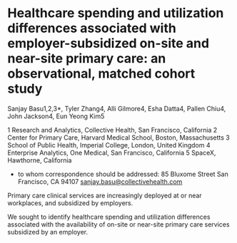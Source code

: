 # Healthcare spending and utilization differences associated with employer-subsidized on-site and near-site primary care: an observational, matched cohort study

 Sanjay Basu1,2,3*, Tyler Zhang4, Alli Gilmore4, Esha Datta4, 
Pallen Chiu4, John Jackson4, Eun Yeong Kim5

1 Research and Analytics, Collective Health, San Francisco, California
2 Center for Primary Care, Harvard Medical School, Boston, Massachusetts
3 School of Public Health, Imperial College, London, United Kingdom
4 Enterprise Analytics, One Medical, San Francisco, California
5 SpaceX, Hawthorne, California

* to whom correspondence should be addressed:
85 Bluxome Street
San Francisco, CA 94107
sanjay.basu@collectivehealth.com

Primary care clinical services are increasingly deployed at or near workplaces, and subsidized by employers.

We sought to identify healthcare spending and utilization differences associated with the availability of on-site or near-site primary care services subsidized by an employer.

